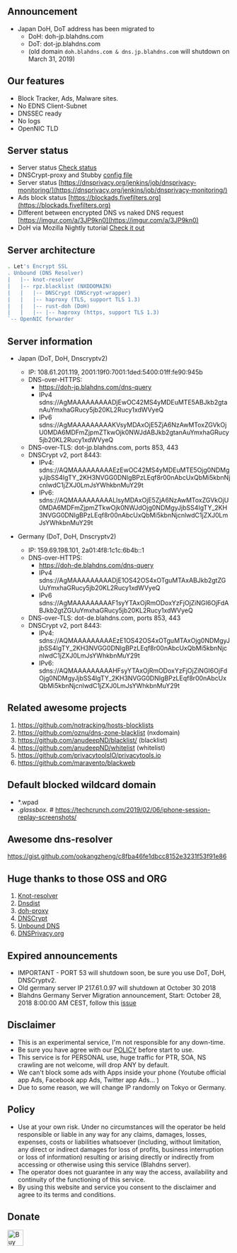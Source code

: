 ## Announcement
- Japan DoH, DoT address has been migrated to 
  * DoH: doh-jp.blahdns.com
  * DoT: dot-jp.blahdns.com
  * (old domain `doh.blahdns.com & dns.jp.blahdns.com` will shutdown on March 31, 2019)
 
## Our features
* Block Tracker, Ads, Malware sites.
* No EDNS Client-Subnet
* DNSSEC ready
* No logs
* OpenNIC TLD

## Server status
* Server status [Check status](https://stats.blahdns.com)
* DNSCrypt-proxy and Stubby [config file](https://github.com/ookangzheng/blahdns/tree/master/client-conf)
* Server status [https://dnsprivacy.org/jenkins/job/dnsprivacy-monitoring/](https://dnsprivacy.org/jenkins/job/dnsprivacy-monitoring/)
* Ads block status [https://blockads.fivefilters.org](https://blockads.fivefilters.org)
* Different between encrypted DNS vs naked DNS request [https://imgur.com/a/3JP9kn0](https://imgur.com/a/3JP9kn0)
* DoH via Mozilla Nightly tutorial [Check it out](https://www.ookangzheng.com/mozilla-nightly-enable-dns-over-https/)

## Server architecture

```bash
. Let's Encrypt SSL
. Unbound (DNS Resolver)   
|   |-- knot-resolver 
|   |-- rpz.blacklist (NXDDOMAIN)
|   |   |-- DNSCrypt (DNScrypt-wrapper)
|   |   |-- haproxy (TLS, support TLS 1.3)
|   |   |-- rust-doh (DoH)
|   |   |-- |-- haproxy (https, support TLS 1.3)
`-- OpenNIC forwarder
```

## Server information
- Japan (DoT, DoH, Dnscryptv2)
  * IP: 108.61.201.119, 2001:19f0:7001:1ded:5400:01ff:fe90:945b
  * DNS-over-HTTPS: 
    * https://doh-jp.blahdns.com/dns-query
    * IPv4 sdns://AgMAAAAAAAAADjEwOC42MS4yMDEuMTE5ABJkb2gtanAuYmxhaGRucy5jb20KL2Rucy1xdWVyeQ
    * IPv6 sdns://AgMAAAAAAAAAKVsyMDAxOjE5ZjA6NzAwMToxZGVkOjU0MDA6MDFmZjpmZTkwOjk0NWJdABJkb2gtanAuYmxhaGRucy5jb20KL2Rucy1xdWVyeQ
  * DNS-over-TLS: dot-jp.blahdns.com, ports 853, 443
  * DNSCrypt v2, port 8443:
    * IPv4:  sdns://AQMAAAAAAAAAEzEwOC42MS4yMDEuMTE5Ojg0NDMgyJjbSS4IgTY_2KH3NVGG0DNIgBPzLEqf8r00nAbcUxQbMi5kbnNjcnlwdC1jZXJ0LmJsYWhkbnMuY29t
    * IPv6:
sdns://AQMAAAAAAAAALlsyMDAxOjE5ZjA6NzAwMToxZGVkOjU0MDA6MDFmZjpmZTkwOjk0NWJdOjg0NDMgyJjbSS4IgTY_2KH3NVGG0DNIgBPzLEqf8r00nAbcUxQbMi5kbnNjcnlwdC1jZXJ0LmJsYWhkbnMuY29t

- Germany (DoT, DoH, Dnscryptv2)
  * IP: 159.69.198.101, 2a01:4f8:1c1c:6b4b::1
  * DNS-over-HTTPS: 
    * https://doh-de.blahdns.com/dns-query
    * IPv4 sdns://AgMAAAAAAAAADjE1OS42OS4xOTguMTAxABJkb2gtZGUuYmxhaGRucy5jb20KL2Rucy1xdWVyeQ
    * IPv6 sdns://AgMAAAAAAAAAF1syYTAxOjRmODoxYzFjOjZiNGI6OjFdABJkb2gtZGUuYmxhaGRucy5jb20KL2Rucy1xdWVyeQ
  * DNS-over-TLS: dot-de.blahdns.com, ports 853, 443
  * DNSCrypt v2, port 8443:
    * IPv4:    sdns://AQMAAAAAAAAAEzE1OS42OS4xOTguMTAxOjg0NDMgyJjbSS4IgTY_2KH3NVGG0DNIgBPzLEqf8r00nAbcUxQbMi5kbnNjcnlwdC1jZXJ0LmJsYWhkbnMuY29t 
    * IPv6: sdns://AQMAAAAAAAAAHFsyYTAxOjRmODoxYzFjOjZiNGI6OjFdOjg0NDMgyJjbSS4IgTY_2KH3NVGG0DNIgBPzLEqf8r00nAbcUxQbMi5kbnNjcnlwdC1jZXJ0LmJsYWhkbnMuY29t

## Related awesome projects
1. https://github.com/notracking/hosts-blocklists
2. https://github.com/oznu/dns-zone-blacklist (nxdomain)
3. https://github.com/anudeepND/blacklist/ (blacklist)
4. https://github.com/anudeepND/whitelist (whitelist)
5. https://github.com/privacytoolsIO/privacytools.io
6. https://github.com/maravento/blackweb

## Default blocked wildcard domain
* *.wpad
* *.glassbox.* # https://techcrunch.com/2019/02/06/iphone-session-replay-screenshots/

## Awesome dns-resolver
https://gist.github.com/ookangzheng/c8fba46fe1dbcc8152e3231f53f91e86

## Huge thanks to those OSS and ORG
1. [Knot-resolver](https://github.com/CZ-NIC/knot-resolver)
2. [Dnsdist](https://dnsdist.org)
3. [doh-proxy](https://github.com/jedisct1/rust-doh)
4. [DNSCrypt](http://dnscrypt.info/)
5. [Unbound DNS](https://nlnetlabs.nl/projects/unbound)
5. [DNSPrivacy.org](https://dnsprivacy.org)

## Expired announcements
* IMPORTANT - PORT 53 will shutdown soon, be sure you use DoT, DoH, DNSCryptv2.
* Old germany server IP 217.61.0.97 will shutdown at October 30 2018
* Blahdns Germany Server Migration announcement, Start: October 28, 2018 8:00:00 AM CEST, follow this [issue](https://github.com/ookangzheng/blahdns/issues/5)

## Disclaimer
* This is an experimental service, I'm not responsible for any down-time.
* Be sure you have agree with our [POLICY](https://github.com/ookangzheng/blahdns/#policy) before start to use. 
* This service is for PERSONAL use, huge traffic for PTR, SOA, NS crawling are not welcome, will drop ANY by default.
* We can't block some ads with Apps inside your phone (Youtube official app Ads, Facebook app Ads, Twitter app Ads... )
* Due to some reason, we will change IP randomly on Tokyo or Germany.

## Policy
* Use at your own risk. Under no circumstances will the operator be held responsible or liable in any way for any claims, damages, losses, expenses, costs or liabilities whatsoever (including, without limitation, any direct or indirect damages for loss of profits, business interruption or loss of information) resulting or arising directly or indirectly from accessing or otherwise using this service (Blahdns server).
* The operator does not guarantee in any way the access, availability and continuity of the functioning of this service. 
* By using this website and service you consent to the disclaimer and agree to its terms and conditions.

## Donate
<a href='https://ko-fi.com/P5P4GPQ8' target='_blank'><img height='36' style='border:0px;height:36px;' src='https://az743702.vo.msecnd.net/cdn/kofi4.png?v=0' border='0' alt='Buy Me a Coffee at ko-fi.com' /></a>
